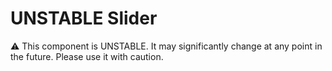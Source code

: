 # UNSTABLE Slider

⚠️ This component is UNSTABLE. It may significantly change at any point in the future.
Please use it with caution.
